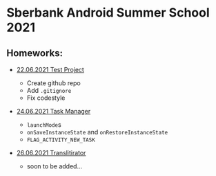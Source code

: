 # Sberbank Android Summer School 2021

## Homeworks:
- [22.06.2021 Test Project](hw_22-06-21)
  * Create github repo
  * Add `.gitignore`
  * Fix codestyle

- [24.06.2021 Task Manager](hw_24-06-21)
  * `launchMode`s
  * `onSaveInstanceState` and `onRestoreInstanceState`
  * `FLAG_ACTIVITY_NEW_TASK`
  
- [26.06.2021 Translitirator](hw_26-06-21)
  * soon to be added...
